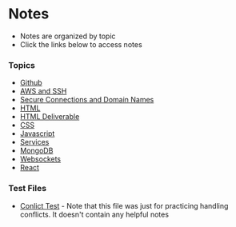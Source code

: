 # Notes

+ Notes are organized by topic
+ Click the links below to access notes

### Topics
+ [Github](/public/notes/github.md)
+ [AWS and SSH](/public/notes/ssh.md)
+ [Secure Connections and Domain Names](/public/notes/https.md)
+ [HTML](/public/notes/html.md)
+ [HTML Deliverable](/public/notes/htmlDeliverable.md)
+ [CSS](/public/notes/css.md)
+ [Javascript](/public/notes/javascript.md)
+ [Services](/public/notes/services.md)
+ [MongoDB](/public/notes/mongo.md)
+ [Websockets](/public/notes/websockets.md)
+ [React](/public/notes/react.md)

### Test Files
+ [Conlict Test](/public/notes/conflictTest.md) - Note that this file was just for practicing handling conflicts. It doesn't contain any helpful notes